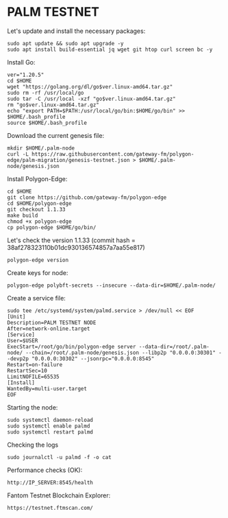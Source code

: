 # PALM TESTNET

Let's update and install the necessary packages:
````
sudo apt update && sudo apt upgrade -y
sudo apt install build-essential jq wget git htop curl screen bc -y
````
Install Go:
````
ver="1.20.5"
cd $HOME
wget "https://golang.org/dl/go$ver.linux-amd64.tar.gz"
sudo rm -rf /usr/local/go
sudo tar -C /usr/local -xzf "go$ver.linux-amd64.tar.gz"
rm "go$ver.linux-amd64.tar.gz"
echo "export PATH=$PATH:/usr/local/go/bin:$HOME/go/bin" >> $HOME/.bash_profile
source $HOME/.bash_profile
````
Download the current genesis file:
````
mkdir $HOME/.palm-node
curl -L https://raw.githubusercontent.com/gateway-fm/polygon-edge/palm-migration/genesis-testnet.json > $HOME/.palm-node/genesis.json
````
Install Polygon-Edge:
````
cd $HOME
git clone https://github.com/gateway-fm/polygon-edge
cd $HOME/polygon-edge
git checkout 1.1.33
make build
chmod +x polygon-edge
cp polygon-edge $HOME/go/bin/
````
Let's check the version 1.1.33 (commit hash = 38af278323110b01dc930136574857a7aa55e817)
````
polygon-edge version
````
Create keys for node:
````
polygon-edge polybft-secrets --insecure --data-dir=$HOME/.palm-node/
````
Create a service file:
````
sudo tee /etc/systemd/system/palmd.service > /dev/null << EOF
[Unit]
Description=PALM TESTNET NODE
After=network-online.target
[Service]
User=$USER
ExecStart=/root/go/bin/polygon-edge server --data-dir=/root/.palm-node/ --chain=/root/.palm-node/genesis.json --libp2p "0.0.0.0:30301" --devp2p "0.0.0.0:30302" --jsonrpc="0.0.0.0:8545"
Restart=on-failure
RestartSec=10
LimitNOFILE=65535
[Install]
WantedBy=multi-user.target
EOF
````
Starting the node:
````
sudo systemctl daemon-reload
sudo systemctl enable palmd
sudo systemctl restart palmd
````
Checking the logs
````
sudo journalctl -u palmd -f -o cat
````
Performance checks (OK):
````
http://IP_SERVER:8545/health
````
Fantom Testnet Blockchain Explorer:
````
https://testnet.ftmscan.com/
````
